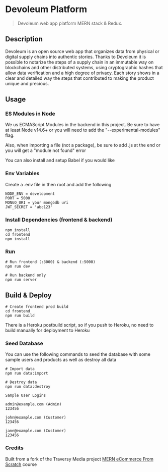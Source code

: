 # Devoleum Platform

> Devoleum web app platform MERN stack & Redux.

## Description
Devoleum is an open source web app that organizes data from physical or digital supply chains into authentic stories. Thanks to Devoleum it is possible to notarize the steps of a supply chain in an immutable way on blockchains and other distributed systems, using cryptographic hashes that allow data verification and a high degree of privacy. Each story shows in a clear and detailed way the steps that contributed to making the product unique and precious.

## Usage

### ES Modules in Node

We us ECMAScript Modules in the backend in this project. Be sure to have at least Node v14.6+ or you will need to add the "--experimental-modules" flag.

Also, when importing a file (not a package), be sure to add .js at the end or you will get a "module not found" error

You can also install and setup Babel if you would like

### Env Variables

Create a .env file in then root and add the following

```
NODE_ENV = development
PORT = 5000
MONGO_URI = your mongodb uri
JWT_SECRET = 'abc123'
```

### Install Dependencies (frontend & backend)

```
npm install
cd frontend
npm install
```

### Run

```
# Run frontend (:3000) & backend (:5000)
npm run dev

# Run backend only
npm run server
```

## Build & Deploy

```
# Create frontend prod build
cd frontend
npm run build
```

There is a Heroku postbuild script, so if you push to Heroku, no need to build manually for deployment to Heroku

### Seed Database

You can use the following commands to seed the database with some sample users and products as well as destroy all data

```
# Import data
npm run data:import

# Destroy data
npm run data:destroy
```

```
Sample User Logins

admin@example.com (Admin)
123456

john@example.com (Customer)
123456

jane@example.com (Customer)
123456
```

### Credits

Built from a fork of the Traversy Media project [MERN eCommerce From Scratch](https://github.com/bradtraversy/proshop_mern) course